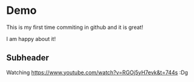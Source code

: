 # Demo

This is my first time commiting in github and it is great!

I am happy about it!

## Subheader

Watching https://www.youtube.com/watch?v=RGOj5yH7evk&t=744s :Dg